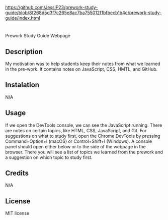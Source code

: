 https://github.com/JessiP23/prework-study-guide/blob/8f268d5d3f7c265e8ac7ba755012f1bfbecb1b4c/prework-study-guide/index.html

# <Your-Project-Title>
 Prework Study Guide Webpage

## Description
 My motivation was to help students keep their notes from what we learned in the pre-work. It contains notes on JavaScript, CSS, HMTL, and GitHub.

## Instalation 
 N/A

## Usage
 If we open the DevTools console, we can see the JavaScript running. There are notes on certain topics, like HTML, CSS, JavaScript, and Git. For suggestions on what to study first, open the Chrome DevTools by pressing Command+Option+I (macOS) or Control+Shift+I (Windows). A console panel should open either below or to the side of the webpage in the browser. There you will see a list of topics we learned from the prework and a suggestion on which topic to study first. 

## Credits
N/A

## License
MIT license
